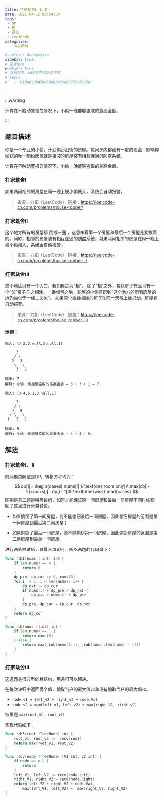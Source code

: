```yaml
---
title: 打家劫舍Ⅰ、Ⅱ、Ⅲ
date: 2021-04-15 08:54:54
tags:
 - DP
 - 树
 - 递归
 - LeetCode
categories:
 -  算法题解

# author: Guanyuqian
sidebar: true
# 是否发布
publish: true
# 文档加密，md5加密的32位密文
# keys:
# 	- 'e10adc3949ba59abbe56e057f20f883e'

---
```




:::warning

计算在不触动警报的情况下，小偷一晚能够盗取的最高金额。

:::

<!-- more -->

## 题目描述

你是一个专业的小偷，计划偷窃沿街的房屋。每间房内都藏有一定的现金，影响你偷窃的唯一制约因素就是相邻的房屋装有相互连通的防盗系统。

计算在不触动警报的情况下，小偷一晚能够盗取的最高金额。



### 打家劫舍Ⅰ

如果两间相邻的房屋在同一晚上被小偷闯入，系统会自动报警。

> 来源：力扣（LeetCode）
> 链接：https://leetcode-cn.com/problems/house-robber/

### 打家劫舍Ⅱ

这个地方所有的房屋都 围成一圈 ，这意味着第一个房屋和最后一个房屋是紧挨着的。同时，相邻的房屋装有相互连通的防盗系统，如果两间相邻的房屋在同一晚上被小偷闯入，系统会自动报警 。

> 来源：力扣（LeetCode）
> 链接：https://leetcode-cn.com/problems/house-robber-ii/

### 打家劫舍Ⅲ

这个地区只有一个入口，我们称之为“根”。 除了“根”之外，每栋房子有且只有一个“父“房子与之相连。一番侦察之后，聪明的小偷意识到“这个地方的所有房屋的排列类似于一棵二叉树”。 如果两个直接相连的房子在同一天晚上被打劫，房屋将自动报警。

> 来源：力扣（LeetCode）
> 链接：https://leetcode-cn.com/problems/house-robber-iii/




#### 示例：

```
输入: [3,2,3,null,3,null,1]

     3
    / \
   2   3
    \   \ 
     3   1

输出: 7 
解释: 小偷一晚能够盗取的最高金额 = 3 + 3 + 1 = 7.

输入: [3,4,5,1,3,null,1]

     3
    / \
   4   5
  / \   \ 
 1   3   1

输出: 9
解释: 小偷一晚能够盗取的最高金额 = 4 + 5 = 9.
```

## 解法

### 打家劫舍Ⅰ、Ⅱ



前两题的解法是DP，转移方程均为： 

$$
dp[i]=
\begin{cases}
nums[i] & \text{one room only}\\
max(dp[i-2]+nums[i] , dp[i - 1])& \text{otherwise}
\end{cases}
$$
区别是第二题是唤醒数组，如何才能保证第一间房屋和最后一间房屋不同时偷窃呢？这里进行分类讨论。

- 如果偷窃了第一间房屋，则不能偷窃最后一间房屋，因此偷窃房屋的范围是第一间房屋到最后第二间房屋；

- 如果偷窃了最后一间房屋，则不能偷窃第一间房屋，因此偷窃房屋的范围是第二间房屋到最后一间房屋。

进行两轮尝试后，取最大值即可。所以两题的代码如下：

```go
func rob1(nums []int) int {
    if len(nums) == 0 {
        return 0
    }
    dp_pre, dp_cur := 0, nums[0]
    for i := 1; i < len(nums); i++ {
        dp_nxt := dp_cur
        if nums[i] + dp_pre > dp_nxt {
            dp_nxt = nums[i] + dp_pre
        }
        dp_pre, dp_cur = dp_cur, dp_nxt
    }
    return dp_cur
}

func rob(nums []int) int {
    if len(nums) == 1 {
        return nums[0]
    } else {
        return max(_rob(nums[1:]), _rob(nums[:len(nums) - 1]))
    }
}
```





### 打家劫舍Ⅲ

这道题是很典型的树结构，用递归可以解决。

在每次递归中返回两个值，偷取当户的最大值`v1`和没有偷取当户的最大值`v2`。

- `node.v1 = left_v2 + right_v2 + node.Val`
- `node.v2 = max(left_v1, left_v2) + max(right_V1, right_v2)`

结果是  `max(root_v1, root_v2)`

实现代码如下：

```go
func rob3(root *TreeNode) int {
    root_v1, root_v2 :=  recv(root)
    return max(root_v1, root_v2)
}

func recv(node *TreeNode) (V1 int, V2 int) {
    if node == nil {
        return
    }
    left_V1, left_V2 := recv(node.Left)
    right_V1, right_V2:= recv(node.Right)
    return left_V2 + right_V2 + node.Val,
        max(left_V1, left_V2) +  max(right_V1, right_V2)
}
```
